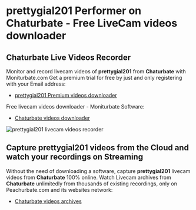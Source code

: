 # prettygial201 Performer on Chaturbate - Free LiveCam videos downloader

## Chaturbate Live Videos Recorder

Monitor and record livecam videos of **prettygial201** from **Chaturbate** with Moniturbate.com
Get a premium trial for free by just and only registering with your Email address:
* [prettygial201 Premium videos downloader](https://moniturbate.com/request-demo-licence-key.html)

Free livecam videos downloader - Moniturbate Software:
* [Chaturbate videos downloader](https://moniturbate.com/moniturbate-download-software.html)

![prettygial201 livecam videos recorder](https://peachurnet.com/templates/moniturbate-software.png)


## Capture prettygial201 videos from the Cloud and watch your recordings on Streaming

Without the need of downloading a software, capture **prettygial201** livecam videos from **Chaturbate** 100% online.
Watch Livecam archives from **Chaturbate** unlimitedly from thousands of existing recordings, only on Peachurbate.com and its websites network:
* [Chaturbate videos archives](https://peachurnet.com/)